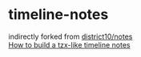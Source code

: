 # timeline-notes
indirectly forked from [district10/notes](https://github.com/district10/notes)  
[How to build a tzx-like timeline notes](https://github.com/cxumol/timeline-notes/issues/1)